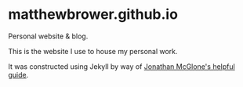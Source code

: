 # matthewbrower.github.io
Personal website &amp; blog.


This is the website I use to house my personal work.  

It was constructed using Jekyll by way of [Jonathan McGlone's helpful guide](http://jmcglone.com/guides/github-pages/).
